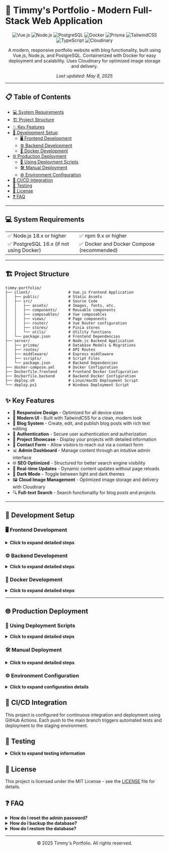 # 🌟 Timmy's Portfolio - Modern Full-Stack Web Application

<div align="center">

![Vue.js](https://img.shields.io/badge/Vue.js-4FC08D?style=for-the-badge&logo=vue.js&logoColor=white)
![Node.js](https://img.shields.io/badge/Node.js-339933?style=for-the-badge&logo=nodedotjs&logoColor=white)
![PostgreSQL](https://img.shields.io/badge/PostgreSQL-4169E1?style=for-the-badge&logo=postgresql&logoColor=white)
![Docker](https://img.shields.io/badge/Docker-2496ED?style=for-the-badge&logo=docker&logoColor=white)
![Prisma](https://img.shields.io/badge/Prisma-2D3748?style=for-the-badge&logo=prisma&logoColor=white)
![TailwindCSS](https://img.shields.io/badge/Tailwind_CSS-38B2AC?style=for-the-badge&logo=tailwind-css&logoColor=white)
![TypeScript](https://img.shields.io/badge/TypeScript-3178C6?style=for-the-badge&logo=typescript&logoColor=white)
![Cloudinary](https://img.shields.io/badge/Cloudinary-3448C5?style=for-the-badge&logo=cloudinary&logoColor=white)

</div>

<p align="center">
A modern, responsive portfolio website with blog functionality, built using Vue.js, Node.js, and PostgreSQL. Containerized with Docker for easy deployment and scalability. Uses Cloudinary for optimized image storage and delivery.
</p>

<p align="center">
<i>Last updated: May 8, 2025</i>
</p>

---

## 📋 Table of Contents

- [💻 System Requirements](#-system-requirements)
- [🏗️ Project Structure](#️-project-structure)
- [✨ Key Features](#-key-features)
- [🚀 Development Setup](#-development-setup)
  - [🖥️ Frontend Development](#️-frontend-development)
  - [⚙️ Backend Development](#️-backend-development)
  - [🐳 Docker Development](#-docker-development)
- [🌐 Production Deployment](#-production-deployment)
  - [📜 Using Deployment Scripts](#-using-deployment-scripts)
  - [🛠️ Manual Deployment](#️-manual-deployment)
  - [⚙️ Environment Configuration](#️-environment-configuration)
- [🔄 CI/CD Integration](#-cicd-integration)
- [🧪 Testing](#-testing)
- [📝 License](#-license)
- [❓ FAQ](#-faq)

---

## 💻 System Requirements

<table>
  <tr>
    <td>✅ Node.js 18.x or higher</td>
    <td>✅ npm 9.x or higher</td>
  </tr>
  <tr>
    <td>✅ PostgreSQL 16.x (if not using Docker)</td>
    <td>✅ Docker and Docker Compose (recommended)</td>
  </tr>
</table>

---

## 🏗️ Project Structure

```
timmy-portfolio/
├── client/                 # Vue.js Frontend Application
│   ├── public/             # Static Assets
│   ├── src/                # Source Code
│   │   ├── assets/         # Images, fonts, etc.
│   │   ├── components/     # Reusable components
│   │   ├── composables/    # Vue composables
│   │   ├── views/          # Page components
│   │   ├── router/         # Vue Router configuration
│   │   ├── stores/         # Pinia stores
│   │   └── utils/          # Utility functions
│   └── package.json        # Frontend Dependencies
├── server/                 # Node.js Backend Application
│   ├── prisma/             # Database Models & Migrations
│   ├── routes/             # API Routes
│   ├── middleware/         # Express middleware
│   ├── scripts/            # Script Files
│   └── package.json        # Backend Dependencies
├── docker-compose.yml      # Docker Configuration
├── Dockerfile.frontend     # Frontend Docker Configuration
├── Dockerfile.backend      # Backend Docker Configuration
├── deploy.sh               # Linux/macOS Deployment Script
└── deploy.ps1              # Windows Deployment Script
```

## ✨ Key Features

- 📱 **Responsive Design** - Optimized for all device sizes
- 🎨 **Modern UI** - Built with TailwindCSS for a clean, modern look
- 📝 **Blog System** - Create, edit, and publish blog posts with rich text editing
- 🔐 **Authentication** - Secure user authentication and authorization
- 🎯 **Project Showcase** - Display your projects with detailed information
- 📧 **Contact Form** - Allow visitors to reach out via a contact form
- 📊 **Admin Dashboard** - Manage content through an intuitive admin interface
- 🌐 **SEO Optimized** - Structured for better search engine visibility
- 🔄 **Real-time Updates** - Dynamic content updates without page reloads
- 🌙 **Dark Mode** - Toggle between light and dark themes
- 🖼️ **Cloud Image Management** - Optimized image storage and delivery with Cloudinary
- 🔍 **Full-text Search** - Search functionality for blog posts and projects

---

## 🚀 Development Setup

### 🖥️ Frontend Development

<details>
<summary><b>Click to expand detailed steps</b></summary>

1. Navigate to frontend directory:

```bash
cd client
```

2. Install dependencies:

```bash
npm install
```

3. Create `.env` file and set API URL:

```
VITE_API_URL=http://localhost:5000
```

4. Start development server:

```bash
npm run dev
```

The frontend application will run at http://localhost:3000.

</details>

### ⚙️ Backend Development

<details>
<summary><b>Click to expand detailed steps</b></summary>

1. Navigate to backend directory:

```bash
cd server
```

2. Install dependencies:

```bash
npm install
```

3. Create `.env` file and set environment variables:

```
PORT=5000
NODE_ENV=development
DATABASE_URL=postgresql://username:password@localhost:5432/timmy_portfolio?schema=public
CORS_ORIGIN=http://localhost:3000
JWT_SECRET=your_jwt_secret_here
EMAIL_HOST=smtp.gmail.com
EMAIL_PORT=587
EMAIL_SECURE=false
EMAIL_USER=your-email@gmail.com
EMAIL_PASS=your-app-password
EMAIL_RECIPIENT=your-email@gmail.com
CLOUDINARY_CLOUD_NAME=your_cloud_name
CLOUDINARY_API_KEY=your_api_key
CLOUDINARY_API_SECRET=your_api_secret
```

4. Set up database:

```bash
npx prisma migrate dev
```

5. Initialize database:

```bash
node scripts/init-db.js
```

6. Start development server:

```bash
npm run dev
```

The backend API will run at http://localhost:5000.

</details>

### 🐳 Docker Development

<details>
<summary><b>Click to expand detailed steps</b></summary>

Using Docker is the simplest way to develop, avoiding environment configuration issues.

1. Run in the project root directory:

```bash
# Linux/macOS
./deploy.sh

# Windows
.\deploy.ps1
```

Or manually run Docker Compose:

```bash
docker-compose up -d
```

This will start the frontend, backend, and database services. The frontend will run at http://localhost:3000, and the backend API at http://localhost:5000.

</details>

---

## 🌐 Production Deployment

### 📜 Using Deployment Scripts

<details>
<summary><b>Click to expand detailed steps</b></summary>

1. Ensure Docker and Docker Compose are installed.

2. Modify environment files for production:
   - `server/.env`: Set production database connection, email configuration, etc.
   - `client/.env`: Set production API URL

3. Run the deployment script:

```bash
# Linux/macOS
./deploy.sh --production

# Windows
.\deploy.ps1 -Production
```

This will build and deploy the application in production mode.

</details>

### 🛠️ Manual Deployment

<details>
<summary><b>Click to expand detailed steps</b></summary>

#### Frontend Deployment

1. Navigate to frontend directory:

```bash
cd client
```

2. Build for production:

```bash
npm run build
```

3. Serve the built files using Nginx or another web server.

#### Backend Deployment

1. Navigate to backend directory:

```bash
cd server
```

2. Install production dependencies:

```bash
npm install --production
```

3. Start the server:

```bash
npm start
```

Or use a process manager like PM2:

```bash
pm2 start server.js --name timmy-portfolio-backend
```

</details>

### ⚙️ Environment Configuration

<details>
<summary><b>Click to expand configuration details</b></summary>

#### Frontend Environment Variables

| Variable | Description | Default |
|:---------|:------------|:--------|
| `VITE_API_URL` | Backend API URL | http://localhost:5000 |

#### Backend Environment Variables

| Variable | Description | Required |
|:---------|:------------|:---------|
| `PORT` | Server port | Yes |
| `NODE_ENV` | Environment | Yes |
| `DATABASE_URL` | PostgreSQL connection string | Yes |
| `CORS_ORIGIN` | Allowed CORS origin | Yes |
| `JWT_SECRET` | JWT secret key | Yes |
| `EMAIL_HOST` | SMTP host | For email |
| `EMAIL_PORT` | SMTP port | For email |
| `EMAIL_SECURE` | Use TLS | For email |
| `EMAIL_USER` | SMTP username | For email |
| `EMAIL_PASS` | SMTP password | For email |
| `EMAIL_RECIPIENT` | Contact form recipient | For email |
| `CLOUDINARY_CLOUD_NAME` | Cloudinary cloud name | Yes |
| `CLOUDINARY_API_KEY` | Cloudinary API key | Yes |
| `CLOUDINARY_API_SECRET` | Cloudinary API secret | Yes |

</details>

## 🔄 CI/CD Integration

This project is configured for continuous integration and deployment using GitHub Actions. Each push to the main branch triggers automated tests and deployment to the staging environment.

## 🧪 Testing

<details>
<summary><b>Click to expand testing information</b></summary>

### Frontend Tests

```bash
cd client
npm run test
```

### Backend Tests

```bash
cd server
npm run test
```

</details>

## 📝 License

This project is licensed under the MIT License - see the [LICENSE](./LICENSE) file for details.

## ❓ FAQ

<details>
<summary><b>How do I reset the admin password?</b></summary>

Run the password reset script:

```bash
cd server
node scripts/reset-password.js
```

</details>

<details>
<summary><b>How do I backup the database?</b></summary>

If using Docker:

```bash
docker exec -t timmy-portfolio-db pg_dump -U postgres timmy_portfolio > backup.sql
```

If using local PostgreSQL:

```bash
pg_dump -U postgres timmy_portfolio > backup.sql
```

</details>

<details>
<summary><b>How do I restore the database?</b></summary>

If using Docker:

```bash
cat backup.sql | docker exec -i timmy-portfolio-db psql -U postgres -d timmy_portfolio
```

If using local PostgreSQL:

```bash
psql -U postgres -d timmy_portfolio < backup.sql
```

</details>

---

<p align="center">
© 2025 Timmy's Portfolio. All rights reserved.
</p>
